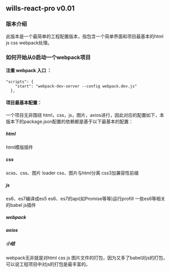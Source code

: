 ## wills-react-pro v0.01

### 版本介绍
此版本是一个最简单的工程配置版本，指包含一个简单界面和项目最基本的html js css webpack处理。

### 如何开始从0启动一个webpack项目
#### 注重 webpack 入口 ：
```
"scripts": {
    "start": "webpack-dev-server --config webpack.dev.js"
  },
```
#### 项目最基本配置：
一个项目无非围绕 html，css，js，图片，axios进行，因此对应的配置如下，本版本下的package.json配置的依赖都是基于以下最基本的配置：
##### html
html模版插件
##### css
scss、css、图片 loader
css、图片与html分离
css3加兼容性前缀
##### js
es6、es7编译成es5
es6、es7的api(如Promise等等)运行profill
一些es6等相关的babel js插件
##### webpack
##### axios
##### 小结
webpack无非就是对html css js 图片文件的打包，因为又多了babel对js的打包，可以说工程项目中对js的打包是最丰富的。







